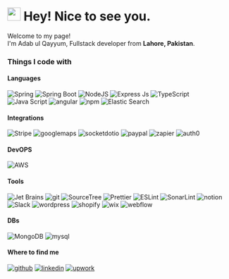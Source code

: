 <h1><img src="https://emojis.slackmojis.com/emojis/images/1531849430/4246/blob-sunglasses.gif?1531849430" width="30"/> Hey! Nice to see you.</h1>


<p>Welcome to my page! </br> I'm Adab ul Qayyum, Fullstack developer from <b>Lahore, Pakistan</b>. </p>
<h3>Things I code with</h3>
<h4>Languages</h4>
<p>
<img alt="Spring" src="https://img.shields.io/badge/-Spring-6DB33F?style=for-the-badge&logo=Spring&logoColor=white" />
  <img alt="Spring Boot" src="https://img.shields.io/badge/-SpringBoot-6DB33F?style=for-the-badge&logo=Spring%20Boot&logoColor=white" />
  <img alt="NodeJS" src="https://img.shields.io/badge/-NodeJS-339933?style=for-the-badge&logo=Node.js&logoColor=white" />
<img alt="Express Js" src="https://img.shields.io/badge/-Express-000000?style=for-the-badge&logo=Express&logoColor=white" />
  <img alt="TypeScript" src="https://img.shields.io/badge/-TypeScript-007ACC?style=for-the-badge&logo=typescript&logoColor=white" />
<img alt="Java Script" src="https://img.shields.io/badge/-JavaScript-F7DF1E?style=for-the-badge&logo=JavaScript&logoColor=white" />
    <img alt="angular" src="https://img.shields.io/badge/-Angular-DD0031?style=for-the-badge&logo=angular&logoColor=white" />
  <img alt="npm" src="https://img.shields.io/badge/-NPM-CB3837?style=for-the-badge&logo=npm&logoColor=white" />
 <img alt="Elastic Search" src="https://img.shields.io/badge/-elasticsearch-005571?style=for-the-badge&logo=elasticsearch&logoColor=white" />



</p>
<h4>Integrations</h4>
<p>
<img alt="Stripe" src="https://img.shields.io/badge/-stripe-008CDD?style=for-the-badge&logo=stripe&logoColor=white" />
<img alt="googlemaps" src="https://img.shields.io/badge/-googlemaps-4285F4?style=for-the-badge&logo=googlemaps&logoColor=white" />
<img alt="socketdotio" src="https://img.shields.io/badge/-socketdotio-010101?style=for-the-badge&logo=socketdotio&logoColor=white" />
<img alt="paypal" src="https://img.shields.io/badge/-paypal-00457C?style=for-the-badge&logo=paypal&logoColor=white" />
<img alt="zapier" src="https://img.shields.io/badge/-zapier-FF4A00?style=for-the-badge&logo=zapier&logoColor=white" />
<img alt="auth0" src="https://img.shields.io/badge/-auth0-EB5424?style=for-the-badge&logo=auth0&logoColor=white" />
</p>
<h4>DevOPS</h4>
<p>
   <img alt="AWS" src="https://img.shields.io/badge/-AWS-232F3E?style=for-the-badge&logo=amazonaws&logoColor=white" />
</p>
<h4>Tools</h4>
<p>
  <img alt="Jet Brains" src="https://img.shields.io/badge/-JetBrains-000000?style=for-the-badge&logo=JetBrains&logoColor=white" />
  <img alt="git" src="https://img.shields.io/badge/-Git-F05032?style=for-the-badge&logo=git&logoColor=white" />
  <img alt="SourceTree" src="https://img.shields.io/badge/-SourceTree-0052CC?style=for-the-badge&logo=Sourcetree&logoColor=white" />
  <img alt="Prettier" src="https://img.shields.io/badge/-Prettier-F7B93E?style=for-the-badge&logo=prettier&logoColor=white" />
  <img alt="ESLint" src="https://img.shields.io/badge/-ESLint-4B32C3?style=for-the-badge&logo=ESLint&logoColor=white" />
  <img alt="SonarLint" src="https://img.shields.io/badge/-sonarlint-CB2029?style=for-the-badge&logo=twilio&logoColor=white" />
  <img alt="notion" src="https://img.shields.io/badge/-notion-000000?style=for-the-badge&logo=notion&logoColor=white" />
  <img alt="Slack" src="https://img.shields.io/badge/-Slack-4A154B?style=for-the-badge&logo=Slack&logoColor=white" />
  <img alt="wordpress" src="https://img.shields.io/badge/-wordpress-21759B?style=for-the-badge&logo=wordpress&logoColor=white" />
  <img alt="shopify" src="https://img.shields.io/badge/-shopify-7AB55C?style=for-the-badge&logo=shopify&logoColor=white" />
  <img alt="wix" src="https://img.shields.io/badge/-wix-0C6EFC?style=for-the-badge&logo=wix&logoColor=white" />
  <img alt="webflow" src="https://img.shields.io/badge/-webflow-4353FF?style=for-the-badge&logo=webflow&logoColor=white" />
</p>
<h4>DBs</h4>
<p>
  <img alt="MongoDB" src="https://img.shields.io/badge/-MongoDB-13aa52?style=for-the-badge&logo=mongodb&logoColor=white" />
  <img alt="mysql" src="https://img.shields.io/badge/-mysql-4479A1?style=for-the-badge&logo=mysql&logoColor=white" />
</p>

<h4>Where to find me</h4>
<a href="https://github.com/adabulqayyum91" target="_blank"><img alt="github" src="https://img.shields.io/badge/-github-181717?style=for-the-badge&logo=github&logoColor=white" /></a>
<a href="https://www.linkedin.com/in/adab-ul-qayyum/" target="_blank"><img alt="linkedin" src="https://img.shields.io/badge/-linkedin-0A66C2?style=for-the-badge&logo=linkedin&logoColor=white" /></a>
<a href="https://www.upwork.com/freelancers/adabulqayyum" target="_blank"><img alt="upwork" src="https://img.shields.io/badge/-upwork-6FDA44?style=for-the-badge&logo=upwork&logoColor=white" /></a>

